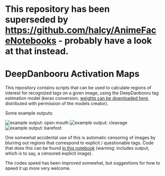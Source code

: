 # This repository has been superseded by https://github.com/halcy/AnimeFaceNotebooks - probably have a look at that instead.

# DeepDanbooru Activation Maps

This repository contains scripts that can be used to calculate regions of interest for recognized tags on a given image, using the DeepDanbooru tag estimation model (keras conversion, [weights can be downloaded here](https://t.co/OMRYdpUrw0?amp=1), distributed with permission of the models creator).

Some example outputs:

![example output: open mouth](https://raw.githubusercontent.com/halcy/DeepDanbooruActivationMaps/master/example_open_mouth.png)
![example output: cleavage](https://raw.githubusercontent.com/halcy/DeepDanbooruActivationMaps/master/example_cleavage.png)
![example output: barefoot](https://raw.githubusercontent.com/halcy/DeepDanbooruActivationMaps/master/example_barefoot.png)

One somewhat accidental use of this is automatic censoring of images by blurring out regions that correspond to explicit / questionable tags. Code that does this can be found [in this notebook](https://github.com/halcy/DeepDanbooruActivationMaps/blob/master/DeepDanbooru-ActivationMaps-Censorship.ipynb) (warning: includes output, which is to say, a censored explicit image).

The codes speed has been improved somewhat, but suggestions for how to speed it up more very welcome.
